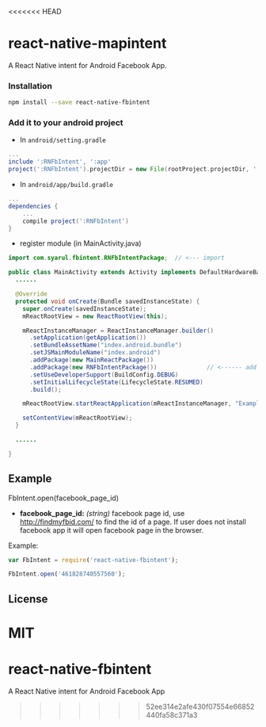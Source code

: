 <<<<<<< HEAD
# react-native-mapintent

A React Native intent for Android Facebook App.

### Installation

```bash
npm install --save react-native-fbintent
```

### Add it to your android project

* In `android/setting.gradle`

```gradle
...
include ':RNFbIntent', ':app'
project(':RNFbIntent').projectDir = new File(rootProject.projectDir, '../node_modules/react-native-fbintent')
```

* In `android/app/build.gradle`

```gradle
...
dependencies {
    ...
    compile project(':RNFbIntent')
}
```

* register module (in MainActivity.java)

```java
import com.syarul.fbintent.RNFbIntentPackage;  // <--- import

public class MainActivity extends Activity implements DefaultHardwareBackBtnHandler {
  ......

  @Override
  protected void onCreate(Bundle savedInstanceState) {
    super.onCreate(savedInstanceState);
    mReactRootView = new ReactRootView(this);

    mReactInstanceManager = ReactInstanceManager.builder()
      .setApplication(getApplication())
      .setBundleAssetName("index.android.bundle")
      .setJSMainModuleName("index.android")
      .addPackage(new MainReactPackage())
      .addPackage(new RNFbIntentPackage())              // <------ add here
      .setUseDeveloperSupport(BuildConfig.DEBUG)
      .setInitialLifecycleState(LifecycleState.RESUMED)
      .build();

    mReactRootView.startReactApplication(mReactInstanceManager, "ExampleRN", null);

    setContentView(mReactRootView);
  }

  ......

}
```

## Example

FbIntent.open(facebook_page_id)

* **facebook_page_id:** *(string)* facebook page id, use http://findmyfbid.com/ to find the id of a page. If user does not install facebook app it will open facebook page in the browser.

Example:

```javascript
var FbIntent = require('react-native-fbintent');

FbIntent.open('461828740557560');
```
## License

MIT
=======
# react-native-fbintent
A React Native intent for Android Facebook App
>>>>>>> 52ee314e2afe430f07554e66852440fa58c371a3
